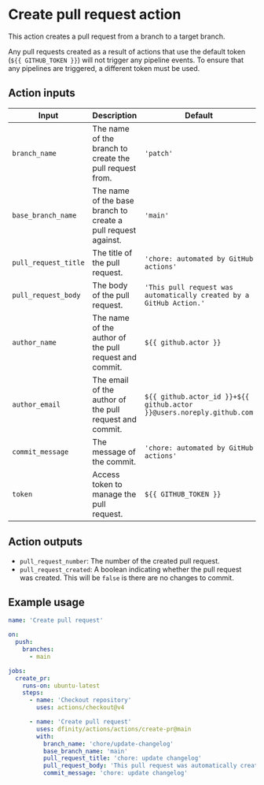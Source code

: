 # Create pull request action

This action creates a pull request from a branch to a target branch.

Any pull requests created as a result of actions that use the default token (`${{ GITHUB_TOKEN }}`) will not trigger any pipeline events. To ensure that any pipelines are triggered, a different token must be used.

## Action inputs

| Input                | Description                                                   | Default                                                               |
| -------------------- | ------------------------------------------------------------- | --------------------------------------------------------------------- |
| `branch_name`        | The name of the branch to create the pull request from.       | `'patch'`                                                             |
| `base_branch_name`   | The name of the base branch to create a pull request against. | `'main'`                                                              |
| `pull_request_title` | The title of the pull request.                                | `'chore: automated by GitHub actions'`                                |
| `pull_request_body`  | The body of the pull request.                                 | `'This pull request was automatically created by a GitHub Action.'`    |
| `author_name`        | The name of the author of the pull request and commit.        | `${{ github.actor }}`                                                 |
| `author_email`       | The email of the author of the pull request and commit.       | `${{ github.actor_id }}+${{ github.actor }}@users.noreply.github.com` |
| `commit_message`     | The message of the commit.                                    | `'chore: automated by GitHub actions'`                                |
| `token`              | Access token to manage the pull request.                      | `${{ GITHUB_TOKEN }}`                                                 |

## Action outputs

- `pull_request_number`: The number of the created pull request.
- `pull_request_created`: A boolean indicating whether the pull request was created. This will be `false` is there are no changes to commit.

## Example usage

```yaml
name: 'Create pull request'

on:
  push:
    branches:
      - main

jobs:
  create_pr:
    runs-on: ubuntu-latest
    steps:
      - name: 'Checkout repository'
        uses: actions/checkout@v4

      - name: 'Create pull request'
        uses: dfinity/actions/actions/create-pr@main
        with:
          branch_name: 'chore/update-changelog'
          base_branch_name: 'main'
          pull_request_title: 'chore: update changelog'
          pull_request_body: 'This pull request was automatically created by a GitHub Action to update changelogs.'
          commit_message: 'chore: update changelog'
```
